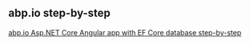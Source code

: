 ## abp.io step-by-step

[abp.io Asp.NET Core Angular app with EF Core database step-by-step](./StepByStep/BookStoreAngularEFcore/BookStoreAngularEFcore.md)
